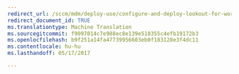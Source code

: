 ```yaml
---
redirect_url: /sccm/mdm/deploy-use/configure-and-deploy-lookout-for-work-apps
redirect_document_id: TRUE
ms.translationtype: Machine Translation
ms.sourcegitcommit: f9097014c7e988ec8e139e518355c4efb19172b3
ms.openlocfilehash: b9f251a14fa47739956603eb0f183128e3f4dc11
ms.contentlocale: hu-hu
ms.lasthandoff: 05/17/2017

---
```


